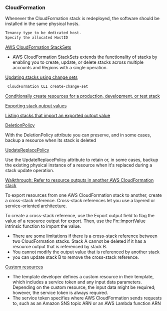 ### CloudFormation
Whenever the CloudFormation stack is redeployed, the software should be installed in the same
physical hosts.

```bash
Tenancy type to be dedicated host.
Specify the allocated HostID
```

[AWS CloudFormation StackSets](https://docs.aws.amazon.com/AWSCloudFormation/latest/UserGuide/what-is-cfnstacksets.html)

- AWS CloudFormation StackSets extends the functionality of stacks by enabling you to create, update, or delete stacks across multiple accounts and Regions with a single operation.

[Updating stacks using change sets](https://docs.aws.amazon.com/AWSCloudFormation/latest/UserGuide/using-cfn-updating-stacks-changesets.html)

```bash
 CloudFormation CLI create-change-set
```

[Conditionally create resources for a production, development, or test stack](https://docs.aws.amazon.com/AWSCloudFormation/latest/UserGuide/conditions-sample-templates.html)

[Exporting stack output values](https://docs.aws.amazon.com/AWSCloudFormation/latest/UserGuide/using-cfn-stack-exports.html)

[Listing stacks that import an exported output value](https://docs.aws.amazon.com/AWSCloudFormation/latest/UserGuide/using-cfn-stack-imports.html)

[DeletionPolicy](https://docs.aws.amazon.com/AWSCloudFormation/latest/UserGuide/aws-attribute-deletionpolicy.html)

With the DeletionPolicy attribute you can preserve, and in some cases, backup a resource when its stack is deleted

[UpdateReplacePolicy](https://docs.aws.amazon.com/AWSCloudFormation/latest/UserGuide/aws-attribute-updatereplacepolicy.html)

Use the UpdateReplacePolicy attribute to retain or, in some cases, backup the existing physical instance of a resource when it's replaced during a stack update operation.


[Walkthrough: Refer to resource outputs in another AWS CloudFormation stack](https://docs.aws.amazon.com/AWSCloudFormation/latest/UserGuide/walkthrough-crossstackref.html)

To export resources from one AWS CloudFormation stack to another, create a cross-stack reference. Cross-stack references let you use a layered or service-oriented architecture.

To create a cross-stack reference, use the Export output field to flag the value of a resource output for export. Then, use the Fn::ImportValue intrinsic function to import the value.


- There are some limitations if there is a cross-stack reference
  between two CloudFormation stacks. Stack A cannot be deleted if it has a resource output
  that is referenced by stack B.
- You cannot modify the output value that is referenced by
  another stack
- you can update stack B to remove the cross-stack reference.

[Custom resources](https://docs.aws.amazon.com/AWSCloudFormation/latest/UserGuide/template-custom-resources.html)

- The template developer defines a custom resource in their template, which includes a service token and any input data parameters. Depending on the custom resource, the input data might be required; however, the service token is always required.
- The service token specifies where AWS CloudFormation sends requests to, such as an Amazon SNS topic ARN or an AWS Lambda function ARN
